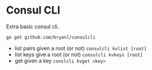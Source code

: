 # Consul CLI

Extra basic consul cli. 

`go get github.com/bryanl/consulcli`

* list pairs given a root (or not) `consulcli kvlist [root]`
* list keys give a root (or not) `consulcli kvkeys [root]`
* get given a key `conslcli kvget <key>`
